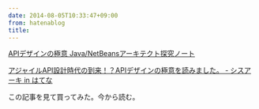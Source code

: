 ```yaml
---
date: 2014-08-05T10:33:47+09:00
from: hatenablog
title: 
---
```

[APIデザインの極意 Java/NetBeansアーキテクト探究ノート](https://www.amazon.co.jp/dp/484433591X)

[アジャイルAPI設計時代の到来！？APIデザインの極意を読みました。 - シスアーキ in はてな](http://kozake.hatenablog.com/entry/2014/08/03/232443)

この記事を見て買ってみた。今から読む。

